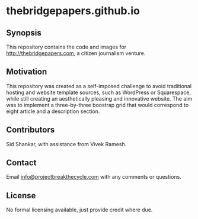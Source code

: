 # thebridgepapers.github.io

## Synopsis

This repository contains the code and images for http://thebridgepapers.com, a citizen journalism venture.

## Motivation

This repository was created as a self-imposed challenge to avoid traditional hosting and website template sources, such as WordPress or Squarespace, while still creating an aesthetically pleasing and innovative website. The aim was to implement a three-by-three boostrap grid that would correspond to eight article and a description section.

## Contributors

Sid Shankar, with assistance from Vivek Ramesh.

## Contact

Email info@projectbreakthecycle.com with any comments or questions.

## License

No formal licensing available, just provide credit where due.
